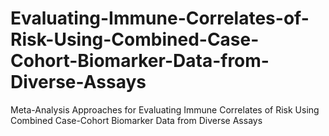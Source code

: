 # Evaluating-Immune-Correlates-of-Risk-Using-Combined-Case-Cohort-Biomarker-Data-from-Diverse-Assays
Meta-Analysis Approaches for Evaluating Immune Correlates of Risk Using Combined Case-Cohort Biomarker Data from Diverse Assays
